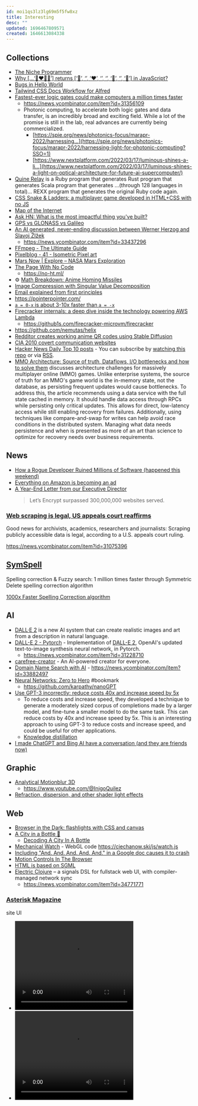 ```yaml
---
id: moi1qs3lz3lg69m5f5fw8xz
title: Interesting
desc: ""
updated: 1696467809571
created: 1646613084338
---
```


## Collections

- [The Niche Programmer](https://news.ycombinator.com/item?id=31223614)
- [Why […‘👩‍❤️‍💋‍👨’] returns [‘👩’, ‘‍’, ‘❤’, ‘️’, ‘‍’, ‘💋’, ‘‍’, ‘👨’] in JavaScript?](https://medium.com/frontend-canteen/why-%EF%B8%8F-returns-%EF%B8%8F-in-javascript-7b890e3a13b2)
- [Bugs in Hello World](https://blog.sunfishcode.online/bugs-in-hello-world/)
- [Tailwind CSS Docs Workflow for Alfred](https://github.com/techouse/alfred-tailwindcss-docs)
- [Fastest-ever logic gates could make computers a million times faster](https://newatlas.com/electronics/fastest-ever-logic-gates-computers-million-times-faster-petahertz/)
  - https://news.ycombinator.com/item?id=31356109
  - Photonic computing, to accelerate both logic gates and data transfer, is an incredibly broad and exciting field. While a lot of the promise is still in the lab, real advances are currently being commercialized.
    - [https://spie.org/news/photonics-focus/marapr-2022/harnessing...](https://spie.org/news/photonics-focus/marapr-2022/harnessing-light-for-photonic-computing?SSO=1)
    - [https://www.nextplatform.com/2022/03/17/luminous-shines-a-li...](https://www.nextplatform.com/2022/03/17/luminous-shines-a-light-on-optical-architecture-for-future-ai-supercomputer/)
- [Quine Relay](https://github.com/mame/quine-relay) is a Ruby program that generates Rust program that generates Scala program that generates ...(through 128 languages in total)... REXX program that generates the original Ruby code again.
- [CSS Snake & Ladders: a multiplayer game developed in HTML+CSS with no JS](https://codepen.io/alvaromontoro/pen/gjWPNW)
- [Map of the Internet](https://ipv4.dev.sarl/)
- [Ask HN: What is the most impactful thing you've built?](https://news.ycombinator.com/item?id=33659852)
- [GPS vs GLONASS vs Galileo](https://www.gpsrchive.com/Shared/Satellites/GPS%20vs%20GLONASS%20vs%20Galileo.html)
- [An AI generated, never-ending discussion between Werner Herzog and Slavoj ŽIžek](https://infiniteconversation.com/)
  - https://news.ycombinator.com/item?id=33437296
- [FFmpeg - The Ultimate Guide](https://img.ly/blog/ultimate-guide-to-ffmpeg/)
- [Pixelblog - 41 - Isometric Pixel art](https://www.slynyrd.com/blog/2022/11/28/pixelblog-41-isometric-pixel-art)
- [Mars Now | Explore – NASA Mars Exploration](https://mars.nasa.gov/explore/mars-now/)
- [The Page With No Code](https://danq.me/2023/01/11/nocode/)
  - https://no-ht.ml/
- ⚙️ [Math Breakdown: Anime Homing Missiles](https://blog.littlepolygon.com/posts/missile/)
- [Image Compression with Singular Value Decomposition](https://timbaumann.info/svd-image-compression-demo/)
- [Email explained from first principles](https://explained-from-first-principles.com/email/)
- https://pointerpointer.com/
- [`a = 0-x` is about 3-10x faster than `a = -x`](https://twitter.com/mhevery/status/1626259524930932745)
- [Firecracker internals: a deep dive inside the technology powering AWS Lambda](https://www.talhoffman.com/2021/07/18/firecracker-internals/)
  - https://github1s.com/firecracker-microvm/firecracker
- https://github.com/nemutas/helix
- [Redditor creates working anime QR codes using Stable Diffusion](https://arstechnica.com/information-technology/2023/06/redditor-creates-working-anime-qr-codes-using-stable-diffusion/)
- [CIA 2010 covert communication websites](https://cirosantilli.com/cia-2010-covert-communication-websites)
- [Hacker News Daily Top 10 posts](https://github.com/headllines/hackernews-daily) - You can subscribe by [watching this repo](https://github.com/headllines/hackernews-daily#how-does-it-work) or via [RSS](https://feeds.pub/feed/http%3A%2F%2Frsshub.app%2Fgithub%2Fissue%2Fheadllines%2Fhackernews-daily).
- [MMO Architecture: Source of truth, Dataflows, I/O bottlenecks and how to solve them](https://prdeving.wordpress.com/2023/09/29/mmo-architecture-source-of-truth-dataflows-i-o-bottlenecks-and-how-to-solve-them/) discusses architecture challenges for massively multiplayer online (MMO) games. Unlike enterprise systems, the source of truth for an MMO's game world is the in-memory state, not the database, as persisting frequent updates would cause bottlenecks. To address this, the article recommends using a data service with the full state cached in memory. It should handle data access through RPCs while persisting only critical updates. This allows for direct, low-latency access while still enabling recovery from failures. Additionally, using techniques like compare-and-swap for writes can help avoid race conditions in the distributed system. Managing what data needs persistence and when is presented as more of an art than science to optimize for recovery needs over business requirements.

## News

- [How a Rogue Developer Ruined Millions of Software (happened this weekend)](https://medium.com/@anthonyjdella/how-a-rogue-developer-ruined-millions-of-software-happened-this-weekend-8602af1f8e07)
- [Everything on Amazon is becoming an ad](https://www.washingtonpost.com/technology/interactive/2022/amazon-shopping-ads/)
- [A Year-End Letter from our Executive Director](https://letsencrypt.org/2022/12/05/ed-letter-2022.html)
  > Let’s Encrypt surpassed 300,000,000 websites served.

### [Web scraping is legal, US appeals court reaffirms](https://techcrunch.com/2022/04/18/web-scraping-legal-court/)

Good news for archivists, academics, researchers and journalists: Scraping publicly accessible data is legal, according to a U.S. appeals court ruling.

https://news.ycombinator.com/item?id=31075396

## [SymSpell](https://github.com/wolfgarbe/SymSpell)

Spelling correction & Fuzzy search: 1 million times faster through Symmetric Delete spelling correction algorithm

[1000x Faster Spelling Correction algorithm](https://seekstorm.com/blog/1000x-spelling-correction/)

## AI

- [DALL·E 2](https://openai.com/dall-e-2/) is a new AI system that can create realistic images and art from a description in natural language.
- [DALL-E 2 - Pytorch](https://github.com/lucidrains/DALLE2-pytorch) - Implementation of [DALL-E 2](https://openai.com/dall-e-2/), OpenAI's updated text-to-image synthesis neural network, in Pytorch.
  - https://news.ycombinator.com/item?id=31228710
- [carefree-creator](https://github.com/carefree0910/carefree-creator) - An AI-powered creator for everyone.
- [Domain Name Search with AI](https://smartynames.com/) - https://news.ycombinator.com/item?id=33882497
- [Neural Networks: Zero to Hero](https://karpathy.ai/zero-to-hero.html) #bookmark
  - https://github.com/karpathy/nanoGPT
- [Use GPT-3 incorrectly: reduce costs 40x and increase speed by 5x](https://www.buildt.ai/blog/incorrectusage)
  - To reduce costs and increase speed, they developed a technique to generate a moderately sized corpus of completions made by a larger model, and fine-tune a smaller model to do the same task. This can reduce costs by 40x and increase speed by 5x. This is an interesting approach to using GPT-3 to reduce costs and increase speed, and could be useful for other applications.
  - [Knowledge distillation](https://en.m.wikipedia.org/wiki/Knowledge_distillation)
- [I made ChatGPT and Bing AI have a conversation (and they are friends now)](https://moritz.pm/posts/chatgpt-bing)

## Graphic

- [Analytical Motionblur 3D](https://www.shadertoy.com/view/MdB3Dw)
  - https://www.youtube.com/@InigoQuilez
- [Refraction, dispersion, and other shader light effects](https://blog.maximeheckel.com/posts/refraction-dispersion-and-other-shader-light-effects/)

## Web

- [Browser in the Dark: flashlights with CSS and canvas](https://voussoir.net/writing/browser_in_the_dark)
- [A City in a Bottle 🌆](https://mobile.twitter.com/KilledByAPixel/status/1517294627996545024)
  - [Decoding A City In A Bottle](https://observablehq.com/@darabos/decoding-a-city-in-a-bottle)
- [Mechanical Watch](https://ciechanow.ski/mechanical-watch/) - WebGL code https://ciechanow.ski/js/watch.js
- [Including "And. And. And. And. And." in a Google doc causes it to crash](https://support.google.com/docs/thread/162510194/including-and-and-and-and-and-in-a-google-doc-causes-it-to-crash?hl=en)
- [Motion Controls In The Browser](https://www.smashingmagazine.com/2022/10/motion-controls-browser/)
- [HTML is based on SGML](https://news.ycombinator.com/item?id=33553269)
- [Electric Clojure](https://github.com/hyperfiddle/electric) – a signals DSL for fullstack web UI, with compiler-managed network sync
  - https://news.ycombinator.com/item?id=34771771

### [Asterisk Magazine](https://asteriskmag.com/)

site UI

- <video width="320" height="240" controls>
  <source src="/assets/movs/asteriskmag.com__mobile.mov" type="video/mp4">
  </video>
- <video width="320" height="240" controls>
  <source src="/assets/movs/asteriskmag.com__desktop.mov" type="video/mp4">
  </video>
